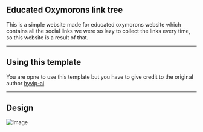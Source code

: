 ## Educated Oxymorons link tree

This is a simple website made for educated oxymorons website which contains all the social links
we were so lazy to collect the links every time, so this website is a result of that.

---

## Using this template

You are opne to use this template but you have to give credit to the original author [hyvip-ai](https://github.com/hyvip-ai)

---

## Design

![Image](https://i.ibb.co/7yKVRPD/image.png)
